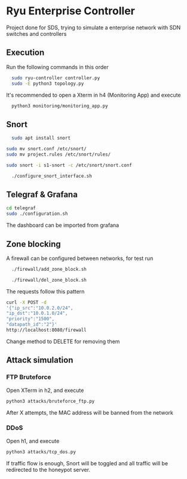 # Ryu Enterprise Controller
Project done for SDS, trying to simulate a enterprise network with SDN switches and controllers

## Execution

Run the following commands in this order

```bash
  sudo ryu-controller controller.py
  sudo -E python3 topology.py
```
It's recommended to open a Xterm in h4 (Monitoring App) and execute

```bash
  python3 monitoring/monitoring_app.py
```

## Snort

```bash
  sudo apt install snort
```

```bash
sudo mv snort.conf /etc/snort/
sudo mv project.rules /etc/snort/rules/
```

```bash
sudo snort -i s1-snort -c /etc/snort/snort.conf
```

```bash
  ./configure_snort_interface.sh
```

## Telegraf & Grafana

```bash
cd telegraf
sudo ./configuration.sh
```
The dashboard can be imported from grafana

## Zone blocking

A firewall can be configured between networks, for test run 

```bash
  ./firewall/add_zone_block.sh
```

```bash
  ./firewall/del_zone_block.sh
```

The requests follow this pattern

```bash
curl -X POST -d 
'{"ip_src":"10.0.2.0/24",
"ip_dst":"10.0.1.0/24",
"priority":"1500",
"datapath_id":"2"}' 
http://localhost:8080/firewall
```
Change method to DELETE for removing them

## Attack simulation

### FTP Bruteforce

Open XTerm in h2, and execute 

```bash
python3 attacks/bruteforce_ftp.py
```
After X attempts, the MAC address will be banned from the network

### DDoS

Open h1, and execute 
```bash
python3 attacks/tcp_dos.py
```
If traffic flow is enough, Snort will be toggled and all traffic will be redirected to the honeypot server.
